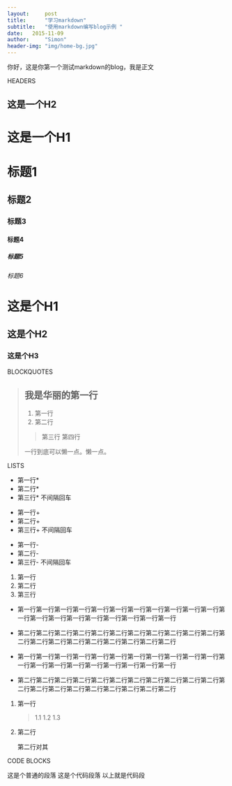 ```yaml
---
layout:     post
title:      "学习markdown"
subtitle:   "使用markdown编写blog示例 "
date:   2015-11-09
author:     "Simon"
header-img: "img/home-bg.jpg"
---
```



你好，这是你第一个测试markdown的blog，我是正文

HEADERS

这是一个H2
----------

这是一个H1
==========

# 标题1

## 标题2

### 标题3

#### 标题4

##### 标题5

###### 标题6

# 这是个H1 #

## 这是个H2 ###

### 这是个H3 ######

BLOCKQUOTES

> ## 我是华丽的第一行
>
> 1. 第一行
> 2. 第二行
>
> > 第三行
> > 第四行
>
> 一行到底可以懒一点。懒一点。

LISTS

* 第一行*
* 第二行*
* 第三行*
不间隔回车

+ 第一行+
+ 第二行+
+ 第三行+
不间隔回车

- 第一行-
- 第二行-
- 第三行-
不间隔回车

1. 第一行
2. 第二行
3. 第三行

* 第一行第一行第一行第一行第一行第一行第一行第一行第一行第一行第一行第一行第一行第一行第一行第一行第一行第一行第一行第一行
* 第二行第二行第二行第二行第二行第二行第二行第二行第二行第二行第二行第二行第二行第二行第二行第二行第二行第二行第二行第二行

* 第一行第一行第一行第一行第一行第一行第一行第一行第一行第一行第一行第一行第一行第一行第一行第一行第一行第一行第一行第一行

* 第二行第二行第二行第二行第二行第二行第二行第二行第二行第二行第二行第二行第二行第二行第二行第二行第二行第二行第二行第二行

1. 第一行

	> 1.1
	> 1.2
	> 1.3

2. 第二行

	第二行对其
	
CODE BLOCKS

这是个普通的段落
	这是个代码段落
	<?php
		$a = 1;
		$b = 1;
		echo $a+$b;
	?>
以上就是代码段
		
	
